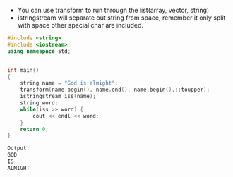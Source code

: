 
- You can use transform to run through the list(array, vector, string)
- istringstream will separate out string from space, remember it only split with space other special char are included.

```cpp
#include <string>
#include <iostream>
using namespace std; 


int main() 
{ 
    string name = "God is almight";
    transform(name.begin(), name.end(), name.begin(),::toupper);
    istringstream iss(name);
    string word;
    while(iss >> word) {
        cout << endl << word;
    }
	return 0; 
} 

Output:
GOD
IS
ALMIGHT
```
